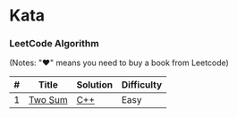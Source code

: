 Kata
========

### LeetCode Algorithm

(Notes: "&hearts;" means you need to buy a book from Leetcode)


| #    | Title                                             | Solution                                    | Difficulty |
| ---- | ------------------------------------------------- | ------------------------------------------- | ---------- |
| 1    | [Two Sum](https://leetcode.com/problems/two-sum/) | [C++](./algorithms/cpp/two-sum/two_sum.cpp) | Easy       |